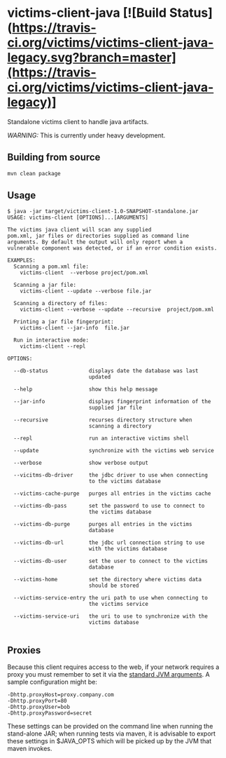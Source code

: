 victims-client-java [![Build Status](https://travis-ci.org/victims/victims-client-java-legacy.svg?branch=master](https://travis-ci.org/victims/victims-client-java-legacy)]
===================


Standalone victims client to handle java artifacts.

*WARNING:* This is currently under heavy development.
## Building from source
```sh
mvn clean package
```
## Usage

```
$ java -jar target/victims-client-1.0-SNAPSHOT-standalone.jar 
USAGE: victims-client [OPTIONS]...[ARGUMENTS]

The victims java client will scan any supplied 
pom.xml, jar files or directories supplied as command line 
arguments. By default the output will only report when a 
vulnerable component was detected, or if an error condition exists. 

EXAMPLES:
  Scanning a pom.xml file:
    victims-client  --verbose project/pom.xml

  Scanning a jar file:
    victims-client --update --verbose file.jar

  Scanning a directory of files:
    victims-client --verbose --update --recursive  project/pom.xml

  Printing a jar file fingerprint:
    victims-client --jar-info  file.jar

  Run in interactive mode:
    victims-client --repl

OPTIONS:

  --db-status             displays date the database was last
                          updated

  --help                  show this help message

  --jar-info              displays fingerprint information of the
                          supplied jar file

  --recursive             recurses directory structure when
                          scanning a directory

  --repl                  run an interactive victims shell

  --update                synchronize with the victims web service

  --verbose               show verbose output

  --vicitms-db-driver     the jdbc driver to use when connecting
                          to the victims database

  --victims-cache-purge   purges all entries in the victims cache

  --victims-db-pass       set the password to use to connect to
                          the victims database

  --victims-db-purge      purges all entries in the victims
                          database

  --victims-db-url        the jdbc url connection string to use
                          with the victims database

  --victims-db-user       set the user to connect to the victims
                          database

  --victims-home          set the directory where victims data
                          should be stored

  --victims-service-entry the uri path to use when connecting to
                          the victims service

  --victims-service-uri   the uri to use to synchronize with the
                          victims database


```

## Proxies

Because this client requires access to the web, if your network requires
a proxy you must remember to set it via the [standard JVM arguments](http://stackoverflow.com/questions/120797/how-do-i-set-the-proxy-to-be-used-by-the-jvm).  A sample configuration might be:

```
-Dhttp.proxyHost=proxy.company.com
-Dhttp.proxyPort=80
-Dhttp.proxyUser=bob
-Dhttp.proxyPassword=secret
```

These settings can be provided on the command line when running the stand-alone JAR; when running tests via maven, it is advisable to export these settings in $JAVA_OPTS which will be picked up by the JVM that maven invokes.


